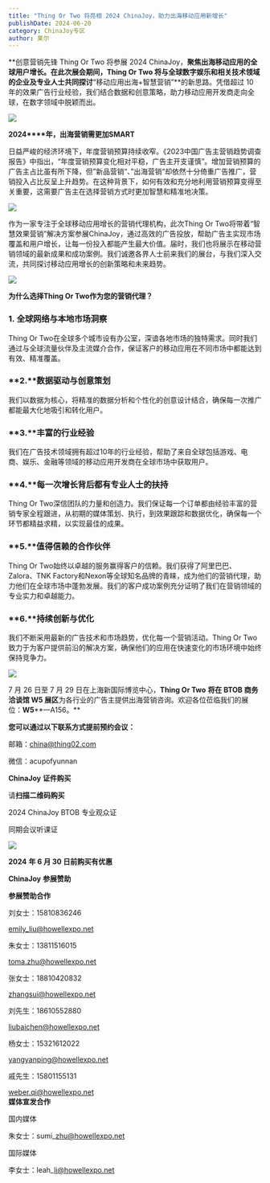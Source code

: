 ```yaml
---
title: "Thing Or Two 将亮相 2024 ChinaJoy，助力出海移动应用新增长"
publishDate: 2024-06-20
category: ChinaJoy专区
author: 莱尔
---
```


**创意营销先锋 Thing Or Two 将参展 2024 ChinaJoy，**聚焦出海移动应用的全球用户增长。在此次展会期间，Thing Or Two 将与全球数字娱乐和相关技术领域的企业及专业人士共同探讨**“移动应用出海+智慧营销”**的新思路。凭借超过 10 年的效果广告行业经验，我们结合数据和创意策略，助力移动应用开发商走向全球，在数字领域中脱颖而出。

![](https://ec-net-1251389766.cos.ap-shanghai.myqcloud.com/wp-content/uploads/2024/06/20240620103932770.png)

**2024****年，出海营销需更加SMART**

日益严峻的经济环境下，年度营销预算持续收窄。《2023中国广告主营销趋势调查报告》中指出，“年度营销预算变化相对平稳，广告主开支谨慎”。增加营销预算的广告主占比虽有所下降，但”新品营销“、”出海营销“却依然十分倚重广告推广，营销投入占比反呈上升趋势。在这种背景下，如何有效和充分地利用营销预算变得至关重要，这需要广告主在选择营销方式时更加智慧和精准地决策。

![](https://ec-net-1251389766.cos.ap-shanghai.myqcloud.com/wp-content/uploads/2024/06/20240620103955666-1024x576.png)

作为一家专注于全球移动应用增长的营销代理机构，此次Thing Or Two将带着“智慧效果营销”解决方案参展ChinaJoy，通过高效的广告投放，帮助广告主实现市场覆盖和用户增长，让每一份投入都能产生最大价值。届时，我们也将展示在移动营销领域的最新成果和成功案例。我们诚邀各界人士前来我们的展台，与我们深入交流，共同探讨移动应用增长的创新策略和未来趋势。

![](https://ec-net-1251389766.cos.ap-shanghai.myqcloud.com/wp-content/uploads/2024/06/20240620104000712-724x1024.png)

**为什么选择Thing Or Two作为您的营销代理？**

### **1.** **全球网络与本地市场洞察**

Thing Or Two在全球多个城市设有办公室，深谙各地市场的独特需求。同时我们通过与全球流量伙伴及主流媒介合作，保证客户的移动应用在不同市场中都能达到有效、精准覆盖。

### **2.****数据驱动与创意策划**

我们以数据为核心，将精准的数据分析和个性化的创意设计结合，确保每一次推广都能最大化地吸引和转化用户。

### **3.****丰富的行业经验**

我们在广告技术领域拥有超过10年的行业经验，帮助了来自全球包括游戏、电商、娱乐、金融等领域的移动应用开发商在全球市场中获取用户。

### **4.****每一次增长背后都有专业人士的扶持**

Thing Or Two深信团队的力量和创造力。我们保证每一个订单都由经验丰富的营销专家全程跟进，从初期的媒体策划、执行，到效果跟踪和数据优化，确保每一个环节都精益求精，以实现最佳的成果。

### **5.****值得信赖的合作伙伴**

Thing Or Two始终以卓越的服务赢得客户的信赖。我们获得了阿里巴巴、Zalora、TNK Factory和Nexon等全球知名品牌的青睐，成为他们的营销代理，助力他们在全球市场中蓬勃发展。我们的客户成功案例充分证明了我们在营销领域的专业实力和卓越能力。

### **6.****持续创新与优化**

我们不断采用最新的广告技术和市场趋势，优化每一个营销活动。Thing Or Two致力于为客户提供前沿的解决方案，确保他们的应用在快速变化的市场环境中始终保持竞争力。

![](https://ec-net-1251389766.cos.ap-shanghai.myqcloud.com/wp-content/uploads/2024/06/20240620104012179-1024x576.png)

7 月 26 日至 7 月 29 日在上海新国际博览中心，**Thing Or Two** **将在 BTOB 商务洽谈馆 W5 展区**为各行业的广告主提供出海营销咨询。欢迎各位莅临我们的展位：**W5****—A156。**

**您可以通过以下联系方式提前预约会议：**

邮箱：china@thing02.com

微信：acupofyunnan

**ChinaJoy** **证件购买**

  
请**扫描二维码购买**

2024 ChinaJoy BTOB 专业观众证

同期会议听课证

![](https://ec-net-1251389766.cos.ap-shanghai.myqcloud.com/wp-content/uploads/2024/06/20240620104014529.png)

**2024** **年 6 月 30 日前购买有优惠**

**ChinaJoy** **参展赞助**

**参展赞助合作**

刘女士：15810836246

[emily\_liu@howellexpo.net](mailto:emily_liu@howellexpo.net)

朱女士：13811516015

[toma.zhu@howellexpo.net](mailto:toma.zhu@howellexpo.net)

张女士：18810420832

[zhangsui@howellexpo.net](mailto:zhangsui@howellexpo.net)

刘先生：18610552880

[liubaichen@howellexpo.net](mailto:liubaichen@howellexpo.net)

杨女士：15321612022

[yangyanping@howellexpo.net](mailto:yangyanping@howellexpo.net)

戚先生：15801155131

weber.qi@howellexpo.net  
**媒体宣发合作**

国内媒体

朱女士：sumi\_zhu@howellexpo.net

国际媒体

李女士：leah\_li@howellexpo.net
